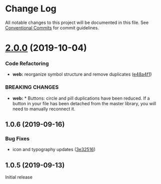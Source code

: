 # Change Log

All notable changes to this project will be documented in this file.
See [Conventional Commits](https://conventionalcommits.org) for commit guidelines.

# [2.0.0](https://github.com/momentum-design/momentum-design-kit/compare/@momentum-ui/web-sketch-kit@1.0.6...@momentum-ui/web-sketch-kit@2.0.0) (2019-10-04)


### Code Refactoring

* **web:** reorganize symbol structure and remove duplicates ([e48a4f1](https://github.com/momentum-design/momentum-design-kit/commit/e48a4f1))


### BREAKING CHANGES

* **web:** * Buttons: circle and pill duplications have been reduced. If a button in your file has been detached from the master library, you will need to manually reconnect it.





## 1.0.6 (2019-09-16)


### Bug Fixes

* icon and typography updates ([3e32516](https://github.com/momentum-design/momentum-design-kit/commit/3e32516))





## 1.0.5 (2019-09-13)

Initial release
